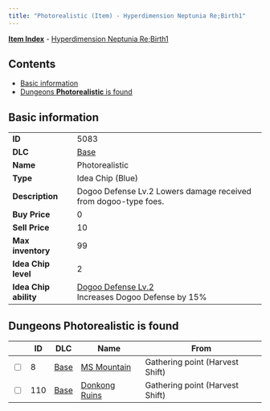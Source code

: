 ```yaml
---
title: "Photorealistic (Item) - Hyperdimension Neptunia Re;Birth1"
---
```


[**Item Index**](/neptunia/rb1/item/index.html) - [Hyperdimension Neptunia Re;Birth1](/neptunia/rb1)

## Contents

- [Basic information](#basic-information)
- [Dungeons **Photorealistic** is found](#dungeons-photorealistic-is-found)

## Basic information

|   |   |
| -- | -- |
| **ID** | 5083 |
| **DLC** | [Base](/neptunia/rb1/dlc/1-base.html) |
| **Name** | Photorealistic |
| **Type** | Idea Chip (Blue) |
| **Description** | Dogoo Defense Lv.2 Lowers damage received from dogoo-type foes. |
| **Buy Price** | 0 |
| **Sell Price** | 10 |
| **Max inventory** | 99 |
| **Idea Chip level** | 2 |
| **Idea Chip ability** | [Dogoo Defense Lv.2](/neptunia/rb1/ability/1-9582-dogoo-defense-lv-2.html)<br />Increases Dogoo Defense by 15% |

## Dungeons **Photorealistic** is found

|    | ID | DLC | Name | From |
| -- | -- | --- | ---- | ---- |
| <input type="checkbox" id="rb1-dungeon-1-8" class="trackbox" /> | 8 | [Base](/neptunia/rb1/dlc/1-base.html) | [MS Mountain](/neptunia/rb1/dungeon/1-8-ms-mountain.html) | Gathering point (Harvest Shift) |
| <input type="checkbox" id="rb1-dungeon-1-110" class="trackbox" /> | 110 | [Base](/neptunia/rb1/dlc/1-base.html) | [Donkong Ruins](/neptunia/rb1/dungeon/1-110-donkong-ruins.html) | Gathering point (Harvest Shift) |